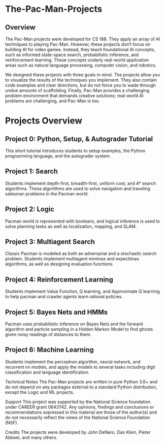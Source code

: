 # The-Pac-Man-Projects

## Overview
The Pac-Man projects were developed for CS 188. They apply an array of AI techniques to playing Pac-Man. However, these projects don’t focus on building AI for video games. Instead, they teach foundational AI concepts, such as informed state-space search, probabilistic inference, and reinforcement learning. These concepts underly real-world application areas such as natural language processing, computer vision, and robotics.

We designed these projects with three goals in mind. The projects allow you to visualize the results of the techniques you implement. They also contain code examples and clear directions, but do not force you to wade through undue amounts of scaffolding. Finally, Pac-Man provides a challenging problem environment that demands creative solutions; real-world AI problems are challenging, and Pac-Man is too.

# Projects Overview

## Project 0: Python, Setup, & Autograder Tutorial
This short tutorial introduces students to setup examples, the Python programming language, and the autograder system.

## Project 1: Search
Students implement depth-first, breadth-first, uniform cost, and A* search algorithms. These algorithms are used to solve navigation and traveling salesman problems in the Pacman world.

## Project 2: Logic
Pacman world is represented with booleans, and logical inference is used to solve planning tasks as well as localization, mapping, and SLAM.

## Project 3: Multiagent Search
Classic Pacman is modeled as both an adversarial and a stochastic search problem. Students implement multiagent minimax and expectimax algorithms, as well as designing evaluation functions.

## Project 4: Reinforcement Learning
Students implement Value Function, Q learning, and Approximate Q learning to help pacman and crawler agents learn rational policies.

## Project 5: Bayes Nets and HMMs
Pacman uses probabilistic inference on Bayes Nets and the forward algorithm and particle sampling in a Hidden Markov Model to find ghosts given noisy readings of distances to them.

## Project 6: Machine Learning
Students implement the perceptron algorithm, neural network, and recurrent nn models, and apply the models to several tasks including digit classification and language identification.

Technical Notes
The Pac-Man projects are written in pure Python 3.6+ and do not depend on any packages external to a standard Python distribution, except the Logic and ML projects.

Support
This project was supported by the National Science foundation under CAREER grant 0643742. Any opinions, findings and conclusions or recommendations expressed in this material are those of the author(s) and do not necessarily reflect the views of the National Science Foundation (NSF).

Credits
The projects were developed by John DeNero, Dan Klein, Pieter Abbeel, and many others.
